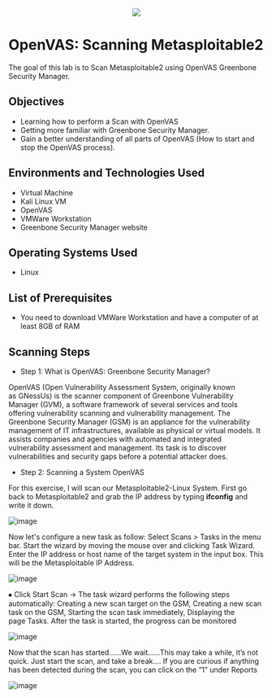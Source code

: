 <p align="center">
<img src="https://shorturl.at/cjxy2" />
</p>

<h1>OpenVAS: Scanning Metasploitable2 </h1>

The goal of this lab is to Scan Metasploitable2 using OpenVAS Greenbone Security Manager.  

<h2>Objectives</h2>

-  Learning how to perform a Scan with OpenVAS
-  Getting more familiar with Greenbone Security Manager.
-  Gain a better understanding of all parts of OpenVAS (How to start and stop the OpenVAS process).

<h2>Environments and Technologies Used</h2>

- Virtual Machine
- Kali Linux VM
- OpenVAS
- VMWare Workstation
- Greenbone Security Manager website

<h2>Operating Systems Used</h2>

- Linux

<h2>List of Prerequisites</h2>

- You need to download VMWare Workstation and have a computer of at least 8GB of RAM

<h2>Scanning Steps</h2>

-  Step 1: What is OpenVAS: Greenbone Security Manager?

OpenVAS (Open Vulnerability Assessment System, originally known as GNessUs) is the scanner component of Greenbone Vulnerability Manager (GVM), a software framework of several services and tools offering vulnerability scanning and vulnerability management. The Greenbone Security Manager (GSM) is an appliance for the vulnerability management of IT infrastructures, available as physical or virtual models. It assists companies and agencies with automated and integrated vulnerability assessment and management. Its task is to discover vulnerabilities and security gaps before a potential attacker does.

-  Step 2: Scanning a System OpenVAS

For this exercise, I will scan our Metasploitable2-Linux System. First go back to Metasploitable2 and grab the IP address by typing <b>ifconfig</b> and write it down.

![image](https://github.com/danielbangm/Scan-Metasploitable2-for-vulnerabilities/assets/22795502/8fc4d7c1-9ee7-4c48-aeaa-e302bc4af42e)

Now let's configure a new task as follow: Select Scans > Tasks in the menu bar. Start the wizard by moving the mouse over and clicking Task Wizard. Enter the IP address or host name of the target system in the input box. This will be the Metasploitable IP Address.

![image](https://github.com/danielbangm/Scan-Metasploitable2-for-vulnerabilities/assets/22795502/be5dae71-32a4-4feb-8da3-95512bb7021c)

⦁	Click Start Scan → The task wizard performs the following steps automatically: Creating a new scan target on the GSM, Creating a new scan task on the GSM, Starting the scan task immediately, Displaying the page Tasks.
After the task is started, the progress can be monitored 

![image](https://github.com/danielbangm/Scan-Metasploitable2-for-vulnerabilities/assets/22795502/07372618-df08-4017-b870-94b50bba3c8b)

Now that the scan has started……We wait……This may take a while, it’s not quick. Just start the scan, and take a break….
If you are curious if anything has been detected during the scan, you can click on the “1” under Reports

![image](https://github.com/danielbangm/Scan-Metasploitable2-for-vulnerabilities/assets/22795502/d65d19eb-0f70-42b8-a16c-b257077d47fd)
